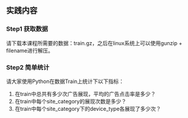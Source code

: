 ## 实践内容

### Step1 获取数据

请下载本课程所需要的数据：train.gz，之后在linux系统上可以使用gunzip + filename进行解压。

### Step2 简单统计

请大家使用Python在数据Train上统计下以下指标：
1) 在train中总共有多少次广告展现，平均的广告点击率是多少？
2) 在train中每个site_category的展现次数是多少？
3) 在train中每个site_category下的device_type各展现了多少次？
